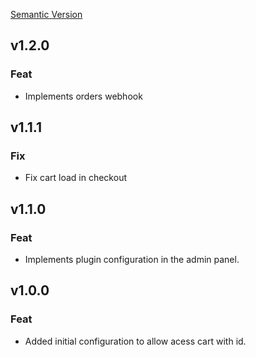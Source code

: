 [Semantic Version](https://semver.org/spec/v2.0.0.html)

## v1.2.0

### Feat
- Implements orders webhook

## v1.1.1

### Fix
- Fix cart load in checkout 

## v1.1.0

### Feat
- Implements plugin configuration in the admin panel.

## v1.0.0

### Feat
- Added initial configuration to allow acess cart with id.